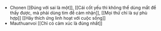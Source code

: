 - Chonen [[Đúng với sai là một]], [[Cái cốt yếu thì không thể dùng mắt để thấy được, mà phải dùng tim để cảm nhận]], [[Mọi thứ chỉ là sự phù hợp]] [[Hãy thích ứng linh hoạt với cuộc sống]]
- Mauthuanvoi [[Chỉ có cảm xúc là đúng nhất]]